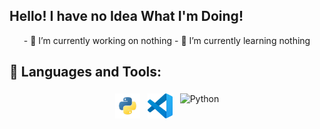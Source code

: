 ## Hello! I have no Idea What I'm Doing!

<p align="center">
- 🔭 I’m currently working on nothing
- 🌱 I’m currently learning nothing

## 🧰 Languages and Tools:
<p align="center">
<img src="https://raw.githubusercontent.com/github/explore/80688e429a7d4ef2fca1e82350fe8e3517d3494d/topics/python/python.png" alt="Python" height="40" style="vertical-align:top; margin:4px">
<img src="https://raw.githubusercontent.com/github/explore/80688e429a7d4ef2fca1e82350fe8e3517d3494d/topics/visual-studio-code/visual-studio-code.png" alt="VS Code" height="40" style="vertical-align:top; margin:4px">
<img src="https://camo.githubusercontent.com/9b876275633ecab6fe142536a4c59b26d82e1e58d5cb1675c176c951b8fb0a12/68747470733a2f2f6c6f676f646f776e6c6f61642e6f72672f77702d636f6e74656e742f75706c6f6164732f323031392f31302f70686f746f73686f702d6c6f676f2d332e706e67" alt="Python" height="40" style="vertical-align:top; margin:4px">
</p>
